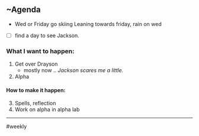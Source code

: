 ## ~Agenda
- Wed or Friday go skiing
	Leaning towards friday, rain on wed
- [ ] find a day to see Jackson.

### What I want to happen:
1. Get over Drayson
	- mostly now .. *Jackson scares me a little.*
2. Alpha
#### How to make it happen:
3. Spells, reflection
4. Work on alpha in alpha lab

---
#weekly
